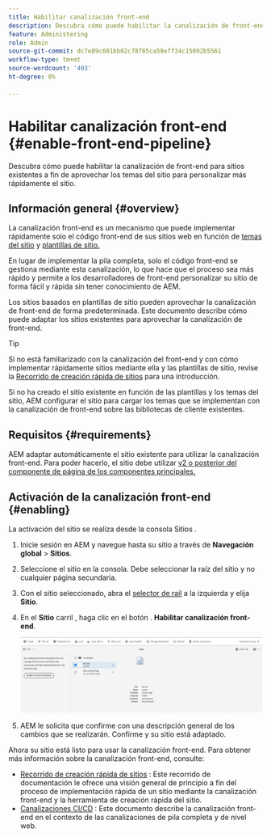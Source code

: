 ```yaml
---
title: Habilitar canalización front-end
description: Descubra cómo puede habilitar la canalización de front-end para sitios existentes a fin de aprovechar los temas del sitio para personalizar más rápidamente el sitio.
feature: Administering
role: Admin
source-git-commit: dc7e89c601bb02c78f65ca58eff34c15092b5561
workflow-type: tm+mt
source-wordcount: '403'
ht-degree: 0%

---
```



# Habilitar canalización front-end {#enable-front-end-pipeline}

Descubra cómo puede habilitar la canalización de front-end para sitios existentes a fin de aprovechar los temas del sitio para personalizar más rápidamente el sitio.

## Información general {#overview}

La canalización front-end es un mecanismo que puede implementar rápidamente solo el código front-end de sus sitios web en función de [temas del sitio](site-themes.md) y [plantillas de sitio.](site-templates.md)

En lugar de implementar la pila completa, solo el código front-end se gestiona mediante esta canalización, lo que hace que el proceso sea más rápido y permite a los desarrolladores de front-end personalizar su sitio de forma fácil y rápida sin tener conocimiento de AEM.

Los sitios basados en plantillas de sitio pueden aprovechar la canalización de front-end de forma predeterminada. Este documento describe cómo puede adaptar los sitios existentes para aprovechar la canalización de front-end.

>[!TIP]
>
>Si no está familiarizado con la canalización del front-end y con cómo implementar rápidamente sitios mediante ella y las plantillas de sitio, revise la [Recorrido de creación rápida de sitios](/help/journey-sites/quick-site/overview.md) para una introducción.

Si no ha creado el sitio existente en función de las plantillas y los temas del sitio, AEM configurar el sitio para cargar los temas que se implementan con la canalización de front-end sobre las bibliotecas de cliente existentes.

## Requisitos {#requirements}

AEM adaptar automáticamente el sitio existente para utilizar la canalización front-end. Para poder hacerlo, el sitio debe utilizar [v2 o posterior del componente de página de los componentes principales.](https://experienceleague.adobe.com/docs/experience-manager-core-components/using/components/page.html)

## Activación de la canalización front-end {#enabling}

La activación del sitio se realiza desde la consola Sitios .

1. Inicie sesión en AEM y navegue hasta su sitio a través de **Navegación global** > **Sitios**.
1. Seleccione el sitio en la consola. Debe seleccionar la raíz del sitio y no cualquier página secundaria.
1. Con el sitio seleccionado, abra el [selector de raíl](/help/sites-cloud/authoring/getting-started/basic-handling.md#rail-selector) a la izquierda y elija **Sitio**.
1. En el **Sitio** carril , haga clic en el botón . **Habilitar canalización front-end**.

   ![Habilitar canalización front-end](/help/sites-cloud/administering/assets/enable-front-end-pipeline.png)

1. AEM le solicita que confirme con una descripción general de los cambios que se realizarán. Confirme y su sitio está adaptado.

Ahora su sitio está listo para usar la canalización front-end. Para obtener más información sobre la canalización front-end, consulte:

* [Recorrido de creación rápida de sitios](/help/journey-sites/quick-site/overview.md) : Este recorrido de documentación le ofrece una visión general de principio a fin del proceso de implementación rápida de un sitio mediante la canalización front-end y la herramienta de creación rápida del sitio.
* [Canalizaciones CI/CD](/help/implementing/cloud-manager/configuring-pipelines/introduction-ci-cd-pipelines.md#front-end) : Este documento describe la canalización front-end en el contexto de las canalizaciones de pila completa y de nivel web.
